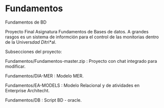 # Fundamentos

Fundamentos de BD

Proyecto Final Asignatura Fundamentos de Bases de datos. A grandes rasgos es un sistema de informción para el control de las monitorias
dentro de la Univers*dad Di*tri*al.

Subsecciones del proyecto:

Fundamentos/Fundamentos-master.zip : Proyecto con chat integrado para modificar.

Fundamentos/DIA-MER : Modelo MER.

Fundamentos/EA-MODELS : Modelo Relacional y de atividades en Enterprise Architecht.

Fundamentos/DB : Script BD - oracle.
